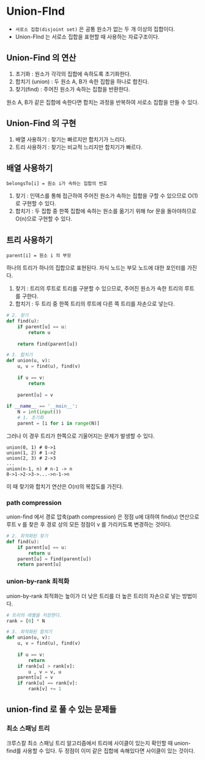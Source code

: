 # Union-FInd

- `서로소 집합(disjoint set)` 은 공통 원소가 없는 두 개 이상의 집합이다.
- Union-FInd 는 서로소 집합을 표현할 때 사용하는 자료구조이다.



## Union-Find 의 연산

1. 초기화 : 원소가 각각의 집합에 속하도록 초기화한다.
2. 합치기 (union) : 두 원소 A, B가 속한 집합을 하나로 합친다.
3. 찾기(find) : 주어진 원소가 속하는 집합을 반환한다.

원소 A, B가 같은 집합에 속한다면 합치는 과정을 반복하여 서로소 집합을 만들 수 있다.



## Union-Find 의 구현

1. 배열 사용하기 : 찾기는 빠르지만 합치기가 느리다.
2. 트리 사용하기 : 찾기는 비교적 느리지만 합치기가 빠르다.



## 배열 사용하기

```
belongsTo[i] = 원소 i가 속하는 집합의 번호
```

1. 찾기 : 인덱스를 통해 접근하여 주어진 원소가 속하는 집합을 구할 수 있으므로 O(1)로 구현할 수 있다.
2. 합치기 : 두 집합 중 한쪽 집합에 속하는 원소를 옮기기 위해 for 문을 돌아야하므로 O(n)으로 구현할 수 있다.



## 트리 사용하기

```
parent[i] = 원소 i 의 부모
```

하나의 트리가 하나의 집합으로 표현된다. 자식 노드는 부모 노드에 대한 포인터를 가진다.

1. 찾기 : 트리의 루트로 트리를 구분할 수 있으므로, 주어진 원소가 속한 트리의 루트를 구한다.
2. 합치기 : 두 트리 중 한쪽 트리의 루트에 다른 쪽 트리를 자손으로 넣는다.



```python
# 2. 찾기
def find(u):
    if parent[u] == u:
        return u
    
    return find(parent[u])

# 3. 합치기
def union(u, v):
    u, v = find(u), find(v)
    
    if u == v:
        return
    
    parent[u] = v
    
if __name__ == '__main__':
    N = int(input())
    # 1. 초기화
    parent = [i for i in range(N)]
```

그러나 이 경우 트리가 한쪽으로 기울어지는 문제가 발생할 수 있다.

```
union(0, 1) # 0->1
union(1, 2) # 1->2
union(2, 3) # 2->3
...
union(n-1, n) # n-1 -> n
0->1->2->3->...->n-1->n
```

이 때 찾기와 합치기 연산은 O(n)의 복잡도를 가진다.



### path compression

union-find 에서 경로 압축(path compression) 은 정점 u에 대하여 find(u) 연산으로 루트 v 를 찾은 후 경로 상의 모든 정점이 v 를 가리키도록 변경하는 것이다.

```python
# 2. 최적화된 찾기
def find(u):
    if parent[u] == u:
        return u
    parent[u] = find(parent[u])
    return parent[u]
```



### union-by-rank 최적화

union-by-rank 최적화는 높이가 더 낮은 트리를 더 높은 트리의 자손으로 넣는 방법이다.

```python
# 트리의 레벨을 저장한다.
rank = [0] * N

# 3. 최적화된 합치기
def union(u, v):
    u, v = find(u), find(v)
    
    if u == v:
        return
    if rank[u] > rank[v]:
        u , v = v, u
    parent[u] = v
    if rank[u] == rank[v]:
        rank[v] += 1
```



## union-find 로 풀 수 있는 문제들

### 최소 스패닝 트리

크루스칼 최소 스패닝 트리 알고리즘에서 트리에 사이클이 있는지 확인할 때 union-find를 사용할 수 있다. 두 정점이 이미 같은 집합에 속해있다면 사이클이 있는 것이다.



